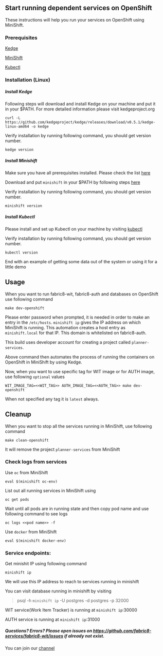 ## Start running dependent services on OpenShift

These instructions will help you run your services on OpenShift using MiniShift.

### Prerequisites


[Kedge](kedgeproject.org)

[MiniShift](https://docs.openshift.org/latest/minishift/getting-started/installing.html)

[Kubectl](https://kubernetes.io/docs/tasks/tools/install-kubectl/)


### Installation (Linux)

##### Install Kedge

Following steps will download and install Kedge on your machine and put it in your $PATH. For more detailed information please visit kedgeproject.org

```
curl -L https://github.com/kedgeproject/kedge/releases/download/v0.5.1/kedge-linux-amd64 -o kedge
```

Verify installation by running following command, you should get version number.

```
kedge version
```

##### Install Minishift

Make sure you have all prerequisites installed. Please check the list [here](https://docs.openshift.org/latest/minishift/getting-started/installing.html#install-prerequisites)

Download and put `minishift` in your $PATH by following steps [here](https://docs.openshift.org/latest/minishift/getting-started/installing.html#manually)

Verify installation by running following command, you should get version number.
```
minishift version
```


##### Install Kubectl

Please install and set up Kubectl on your machine by visiting [kubectl](https://kubernetes.io/docs/tasks/tools/install-kubectl/)

Verify installation by running following command, you should get version number.
```
kubectl version
```

End with an example of getting some data out of the system or using it for a little demo

## Usage

When you want to run fabric8-wit, fabric8-auth and databases on OpenShift use following command
```
make dev-openshift
```
Please enter password when prompted, it is needed in order to make an entry in the `/etc/hosts`.
`minishift ip` gives the IP address on which MiniShift is running. This automation creates a host entry as `minishift.local` for that IP. This domain is whitelisted on fabric8-auth.

This build uses developer account for creating a project called `planner-services`.

Above command then automates the process of running the containers on OpenShift in MiniShift by using Kedge.

Now, when you want to use specific tag for WIT image or for AUTH image, use following `optional` values

```
WIT_IMAGE_TAG=<<WIT_TAG>> AUTH_IMAGE_TAG=<<AUTH_TAG>> make dev-openshift
```
When not specified any tag it is `latest` always.


## Cleanup
When you want to stop all the services running in MiniShift, use following command
```
make clean-openshift
```
It will remove the project `planner-services` from MiniShift

### Check logs from services
Use `oc` from MiniShift
```
eval $(minishift oc-env)
```

List out all running services in MiniShift using
```
oc get pods
```
Wait until all pods are in running state and then copy pod name and use following command to see logs
```
oc logs <<pod name>> -f
```

Use `docker` from MiniShift
```
eval $(minishift docker-env)
```

### Service endpoints:
Get minishit IP using following command
```
minishift ip
```
We will use this IP address to reach to services running in minishift

You can visit database running in minishift by visiting
> psql -h `minishift ip` -U postgres -d postgres -p 32000

WIT service(Work Item Tracker) is running at `minishift ip`:30000

AUTH service is running at `minishift ip`:31000

##### Questions? Errors? Please open issues on https://github.com/fabric8-services/fabric8-wit/issues if already not exist.

You can join our [channel](https://chat.openshift.io/developers/channels/fabric8-planner)
